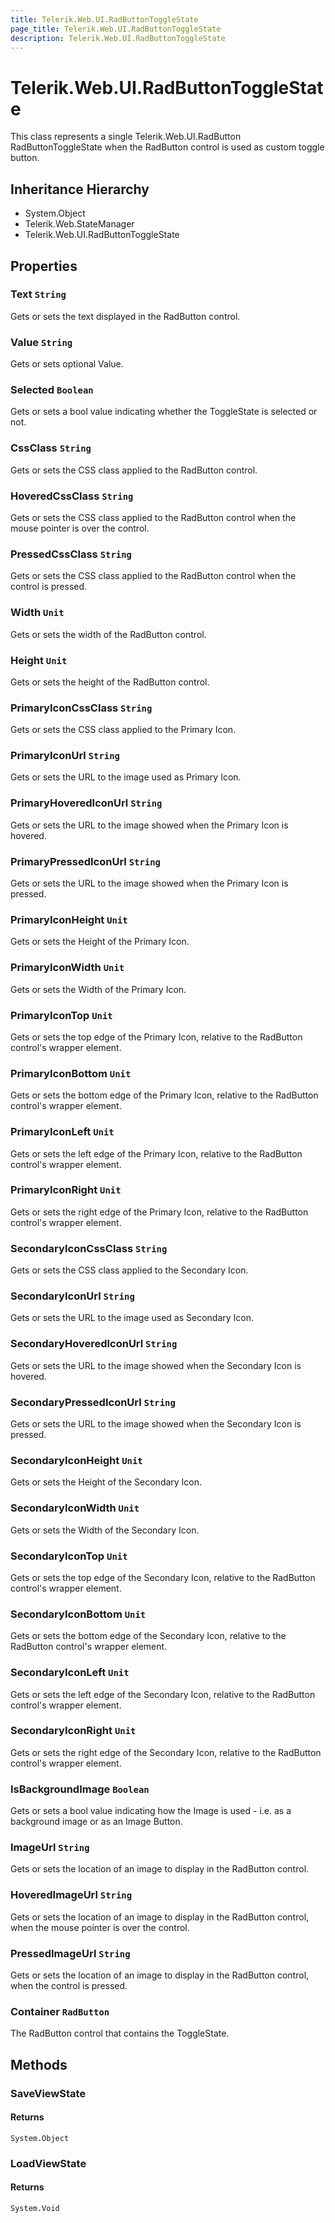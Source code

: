 ```yaml
---
title: Telerik.Web.UI.RadButtonToggleState
page_title: Telerik.Web.UI.RadButtonToggleState
description: Telerik.Web.UI.RadButtonToggleState
---
```


# Telerik.Web.UI.RadButtonToggleState

This class represents a single Telerik.Web.UI.RadButton RadButtonToggleState when the RadButton control is used as custom toggle button.

## Inheritance Hierarchy

* System.Object
* Telerik.Web.StateManager
* Telerik.Web.UI.RadButtonToggleState

## Properties

###  Text `String`

Gets or sets the text displayed in the RadButton control.

###  Value `String`

Gets or sets optional Value.

###  Selected `Boolean`

Gets or sets a bool value indicating whether the ToggleState is selected or not.

###  CssClass `String`

Gets or sets the CSS class applied to the RadButton control.

###  HoveredCssClass `String`

Gets or sets the CSS class applied to the RadButton control when the mouse pointer is over the control.

###  PressedCssClass `String`

Gets or sets the CSS class applied to the RadButton control when the control is pressed.

###  Width `Unit`

Gets or sets the width of the RadButton control.

###  Height `Unit`

Gets or sets the height of the RadButton control.

###  PrimaryIconCssClass `String`

Gets or sets the CSS class applied to the Primary Icon.

###  PrimaryIconUrl `String`

Gets or sets the URL to the image used as Primary Icon.

###  PrimaryHoveredIconUrl `String`

Gets or sets the URL to the image showed when the Primary Icon is hovered.

###  PrimaryPressedIconUrl `String`

Gets or sets the URL to the image showed when the Primary Icon is pressed.

###  PrimaryIconHeight `Unit`

Gets or sets the Height of the Primary Icon.

###  PrimaryIconWidth `Unit`

Gets or sets the Width of the Primary Icon.

###  PrimaryIconTop `Unit`

Gets or sets the top edge of the Primary Icon, relative to the RadButton control's wrapper element.

###  PrimaryIconBottom `Unit`

Gets or sets the bottom edge of the Primary Icon, relative to the RadButton control's wrapper element.

###  PrimaryIconLeft `Unit`

Gets or sets the left edge of the Primary Icon, relative to the RadButton control's wrapper element.

###  PrimaryIconRight `Unit`

Gets or sets the right edge of the Primary Icon, relative to the RadButton control's wrapper element.

###  SecondaryIconCssClass `String`

Gets or sets the CSS class applied to the Secondary Icon.

###  SecondaryIconUrl `String`

Gets or sets the URL to the image used as Secondary Icon.

###  SecondaryHoveredIconUrl `String`

Gets or sets the URL to the image showed when the Secondary Icon is hovered.

###  SecondaryPressedIconUrl `String`

Gets or sets the URL to the image showed when the Secondary Icon is pressed.

###  SecondaryIconHeight `Unit`

Gets or sets the Height of the Secondary Icon.

###  SecondaryIconWidth `Unit`

Gets or sets the Width of the Secondary Icon.

###  SecondaryIconTop `Unit`

Gets or sets the top edge of the Secondary Icon, relative to the RadButton control's wrapper element.

###  SecondaryIconBottom `Unit`

Gets or sets the bottom edge of the Secondary Icon, relative to the RadButton control's wrapper element.

###  SecondaryIconLeft `Unit`

Gets or sets the left edge of the Secondary Icon, relative to the RadButton control's wrapper element.

###  SecondaryIconRight `Unit`

Gets or sets the right edge of the Secondary Icon, relative to the RadButton control's wrapper element.

###  IsBackgroundImage `Boolean`

Gets or sets a bool value indicating how the Image is used - i.e. as a background image or as an Image Button.

###  ImageUrl `String`

Gets or sets the location of an image to display in the RadButton control.

###  HoveredImageUrl `String`

Gets or sets the location of an image to display in the RadButton control, when the mouse pointer is over the control.

###  PressedImageUrl `String`

Gets or sets the location of an image to display in the RadButton control, when the control is pressed.

###  Container `RadButton`

The RadButton control that contains the ToggleState.

## Methods

###  SaveViewState

#### Returns

`System.Object` 

###  LoadViewState

#### Returns

`System.Void` 

